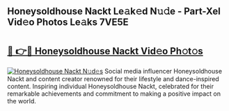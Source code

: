 ## Honeysoldhouse Nackt Le𝚊k𝚎d N𝚞𝚍e - Part-Xel Vid𝚎o Photos Le𝚊ks 7VE5E

# <h2><a href="http://fb4qi4l.evod.top/?m=Honeysoldhouse+Nackt">🔗 👉🔴 Honeysoldhouse Nackt Vid𝚎o Ph𝚘t𝚘s</a></h2>

[![Honeysoldhouse Nackt N𝚞d𝚎s](https://i.imgur.com/8V9OHl7.gif)](http://fb4qi4l.evod.top/?m=Honeysoldhouse+Nackt)
Social media influencer Honeysoldhouse Nackt and content creator renowned for their lifestyle and dance-inspired content. Inspiring individual Honeysoldhouse Nackt, celebrated for their remarkable achievements and commitment to making a positive impact on the world. 
